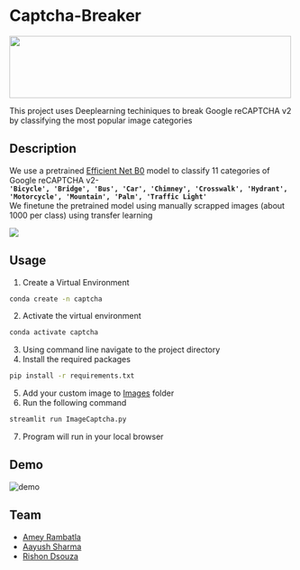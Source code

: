 # Captcha-Breaker
<img src="https://developers.google.com/recaptcha/images/newCaptchaAnchor.gif" width="500" height="110" />

This project uses Deeplearning techiniques to break Google reCAPTCHA v2 by classifying the most popular image categories

## Description
We use a pretrained [Efficient Net B0](https://github.com/lukemelas/EfficientNet-PyTorch) model to classify 11 categories of Google reCAPTCHA v2-  
**`'Bicycle', 'Bridge', 'Bus', 'Car', 'Chimney', 'Crosswalk', 'Hydrant', 'Motorcycle', 'Mountain', 'Palm', 'Traffic Light'`**  
We finetune the pretrained model using manually scrapped images (about 1000 per class) using transfer learning

<img src = "https://www.researchgate.net/publication/339462624/figure/fig1/AS:862263699316737@1582591094412/The-architecture-of-EfficientNet-b0.ppm" />

## Usage
1. Create a Virtual Environment
```bash
conda create -n captcha
```
2. Activate the virtual environment
```bash
conda activate captcha
```
3. Using command line navigate to the project directory
4. Install the required packages
```bash
pip install -r requirements.txt
```
5. Add your custom image to [Images](https://github.com/caciitg/Captcha-Breaker/tree/main/Images) folder
6. Run the following command
```bash
streamlit run ImageCaptcha.py
```
7. Program will run in your local browser

## Demo
![demo](https://github.com/rishondz/Captcha-Breaker/blob/main/demo.gif)

## Team
* [Amey Rambatla](https://github.com/Ameybot)
* [Aayush Sharma](https://github.com/aayush9753)
* [Rishon Dsouza](https://github.com/rishondz)
